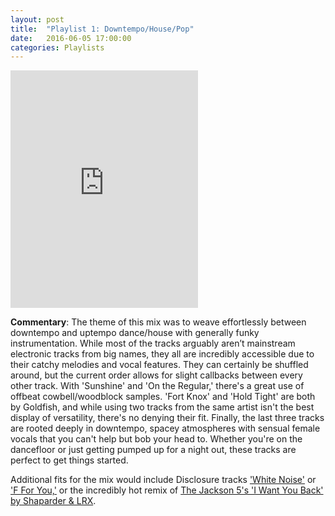 ```yaml
---
layout: post
title:  "Playlist 1: Downtempo/House/Pop"
date:   2016-06-05 17:00:00
categories: Playlists 
---
```


<iframe src="https://embed.spotify.com/?uri=spotify:user:gaworking:playlist:1f5GOaOAxLOGJ37rJECda2" width="300" height="380" frameborder="0" allowtransparency="true"></iframe>

**Commentary**: The theme of this mix was to weave effortlessly between downtempo and uptempo dance/house with generally funky instrumentation. While most of the tracks arguably aren’t mainstream electronic tracks from big names, they all are incredibly accessible due to their catchy melodies and vocal features. They can certainly be shuffled around, but the current order allows for slight callbacks between every other track. With 'Sunshine' and 'On the Regular,' there's a great use of offbeat cowbell/woodblock samples. 'Fort Knox' and 'Hold Tight' are both by Goldfish, and while using two tracks from the same artist isn't the best display of versatility, there's no denying their fit. Finally, the last three tracks are rooted deeply in downtempo, spacey atmospheres with sensual female vocals that you can't help but bob your head to. Whether you're on the dancefloor or just getting pumped up for a night out, these tracks are perfect to get things started.

Additional fits for the mix would include Disclosure tracks ['White Noise'](https://www.youtube.com/watch?v=bkk2H3Ztrfk) or ['F For You,'](https://www.youtube.com/watch?v=5TUIciKQzxI) or the incredibly hot remix of [The Jackson 5's 'I Want You Back' by Shaparder & LRX](https://www.youtube.com/watch?v=SHpgJLYqWSY).
